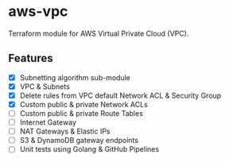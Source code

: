 # aws-vpc
Terraform module for AWS Virtual Private Cloud (VPC).

## Features
- [x] Subnetting algorithm sub-module
- [x] VPC & Subnets
- [x] Delete rules from VPC default Network ACL & Security Group
- [x] Custom public & private Network ACLs
- [ ] Custom public & private Route Tables
- [ ] Internet Gateway
- [ ] NAT Gateways & Elastic IPs
- [ ] S3 & DynamoDB gateway endpoints
- [ ] Unit tests using Golang & GitHub Pipelines
